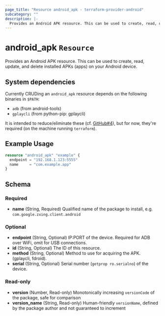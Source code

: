 ```yaml
---
page_title: "Resource android_apk - terraform-provider-android"
subcategory: ""
description: |-
  Provides an Android APK resource. This can be used to create, read, update, and delete installed APKs (apps) on your Android device.
---
```


# android_apk `Resource`

Provides an Android APK resource. This can be used to create, read, update, and delete installed APKs (apps) on your Android device.

## System dependencies

Currently CRUDing an `android_apk` resource depends on the following binaries in `$PATH`:
- `adb` (from android-tools)
- `gplaycli` (from python-pip: gplaycli)

It is intended to reduce/eliminate these (cf. [GitHub#4](//github.com/OJFord/terraform-provider-android/issues/4)), but for now, they're required (on the machine running `terraform`).

## Example Usage

```terraform
resource "android_apk" "example" {
  endpoint = "192.168.1.123:5555"
  name     = "com.example.app"
}
```


## Schema

### Required

- **name** (String, Required) Qualified name of the package to install, e.g. `com.google.zxing.client.android`

### Optional

- **endpoint** (String, Optional) IP:PORT of the device. Required for ADB over WiFi, omit for USB connections.
- **id** (String, Optional) The ID of this resource.
- **method** (String, Optional) Method to use for acquiring the APK. (gplaycli, fdroid).
- **serial** (String, Optional) Serial number (`getprop ro.serialno`) of the device.

### Read-only

- **version** (Number, Read-only) Monotonically increasing `versionCode` of the package, safe for comparison
- **version_name** (String, Read-only) Human-friendly `versionName`, defined by the package author and not guaranteed to increment


